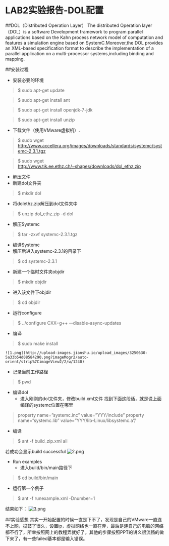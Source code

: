 #  LAB2实验报告-DOL配置

##DOL（Distributed Operation Layer）
The distributed Operation layer（DOL）is a software Development framework to program parallel applications  based on the Kahn process network model of computation and features a simulation engine based on SystemC.Moreover,the DOL provides an XML-based specification format to describe the implementation of a parallel application on a multi-processor systems,including binding and mapping. 

##安装过程
* 安装必要的环境
> $ sudo apt-get update

> $ sudo apt-get install ant

> $ sudo apt-get install openjdk-7-jdk

> $ sudo apt-get install unzip

* 下载文件（使用VMware虚拟机）.
> $ sudo wget http://www.accellera.org/images/downloads/standards/systemc/systemc-2.3.1.tgz

> $ sudo wget http://www.tik.ee.ethz.ch/~shapes/downloads/dol_ethz.zip

* 解压文件
 * 新建dol文件夹
> $ mkdir dol
 * 将dolethz.zip解压到dol文件夹中
> $ unzip dol_ethz.zip -d dol
 * 解压Systemc
> $ tar -zxvf systemc-2.3.1.tgz
* 编译Systemc
 * 解压后进入systemc-2.3.1的目录下
> $ cd systemc-2.3.1
 * 新建一个临时文件夹objdir
> $ mkdir objdir
 * 进入该文件下objdir
> $ cd objdir
 * 运行configure
> $ ../configure CXX=g++ --disable-async-updates
 * 编译
> $ sudo make install
   
    ![1.png](http://upload-images.jianshu.io/upload_images/3250630-5a33b54d08584290.png?imageMogr2/auto-orient/strip%7CimageView2/2/w/1240)

  * 记录当前工作路径
>$ pwd
* 编译dol
  * 进入刚刚的dol文件夹，修改build.xml文件 
 找到下面这段话，就是说上面编译的systemc位置在哪里
> property name=”systemc.inc” value=”YYY/include” 
property name=”systemc.lib” value=”YYY/lib-Linux/libsystemc.a”/
 * 编译
> $ ant -f build_zip.xml all

   若成功会显示build successful
 ![2.png](http://upload-images.jianshu.io/upload_images/3250630-67ecef1a9ca31bf2.png?imageMogr2/auto-orient/strip%7CimageView2/2/w/1240)

* Run examples
  * 进入build/bin/main路径下
> $ cd build/bin/main
  * 运行第一个例子
> $ ant -f runexample.xml -Dnumber=1

   结果如下：
![3.png](http://upload-images.jianshu.io/upload_images/3250630-bb80705f3fed142f.png?imageMogr2/auto-orient/strip%7CimageView2/2/w/1240)

##实验感想
其实一开始配置的时候一直是下不了，发现是自己的VMware一直连不上网，捣鼓了很久，设置ip，虚拟网络也一直在弄，最后是连自己的电脑的网络都不行了，所幸按照网上的教程弄就好了。其他的步骤按照PPT的讲义很流畅的做下来了，有一些failed基本都是输入错误。
